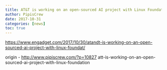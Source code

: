 ```yaml
---
title: AT&T is working on an open-sourced AI project with Linux Foundation
author: PipisCrew
date: 2017-10-31
categories: [news]
toc: true
---
```


https://www.engadget.com/2017/10/30/atandt-is-working-on-an-open-sourced-ai-project-with-linux-foundat/

origin - http://www.pipiscrew.com/?p=10827 att-is-working-on-an-open-sourced-ai-project-with-linux-foundation